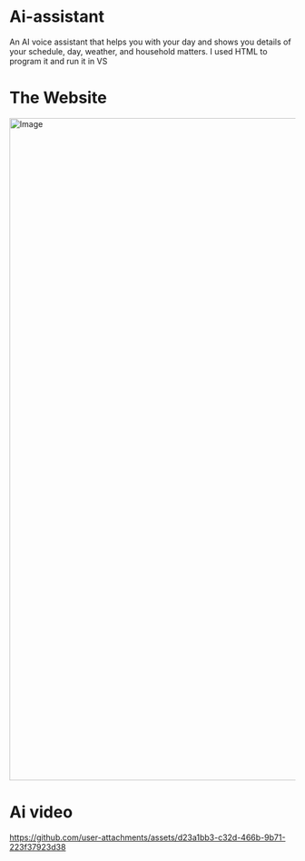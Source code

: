 # Ai-assistant
An AI voice assistant that helps you with your day and shows you details of your schedule, day, weather, and household matters. I used HTML to program it and run it in VS

# The Website 
<img width="2142" height="1168" alt="Image" src="https://github.com/user-attachments/assets/960d43aa-9ec3-4c72-aa73-64c29be8e4c3" />


# Ai video 
https://github.com/user-attachments/assets/d23a1bb3-c32d-466b-9b71-223f37923d38

